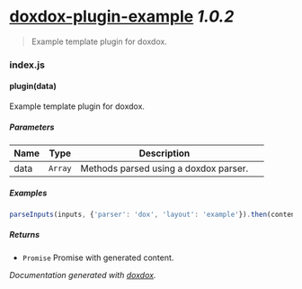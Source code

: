 # [doxdox-plugin-example](https://github.com/neogeek/doxdox-plugin-example) *1.0.2*

> Example template plugin for doxdox.


### index.js


#### plugin(data) 

Example template plugin for doxdox.




##### Parameters

| Name | Type | Description |  |
| ---- | ---- | ----------- | -------- |
| data | `Array`  | Methods parsed using a doxdox parser. | &nbsp; |




##### Examples

```javascript
parseInputs(inputs, {'parser': 'dox', 'layout': 'example'}).then(content => console.log(content));
```


##### Returns


- `Promise`  Promise with generated content.




*Documentation generated with [doxdox](https://github.com/neogeek/doxdox).*
